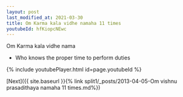 ```yaml
---
layout: post
last_modified_at: 2021-03-30
title: Om Karma kala vidhe namaha 11 times
youtubeId: hfKiopcNEwc
---
```

 
 
Om Karma kala vidhe nama 
 
 -  Who knows the proper time to perform duties 
 
  
 
  
 
 
 
 
 
 


{% include youtubePlayer.html id=page.youtubeId %}
 
[Next]({{ site.baseurl }}{% link  split1/_posts/2013-04-05-Om vishnu prasadithaya namaha 11 times.md%})
 
